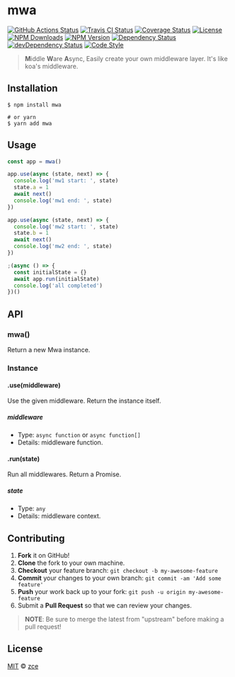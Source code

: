 # mwa

[![GitHub Actions Status][actions-img]][actions-url]
[![Travis CI Status][travis-img]][travis-url]
[![Coverage Status][codecov-img]][codecov-url]
[![License][license-img]][license-url]
[![NPM Downloads][downloads-img]][downloads-url]
[![NPM Version][version-img]][version-url]
[![Dependency Status][dependency-img]][dependency-url]
[![devDependency Status][devdependency-img]][devdependency-url]
[![Code Style][style-img]][style-url]

> **M**iddle **W**are **A**sync, Easily create your own middleware layer. It's like koa's middleware.

## Installation

```shell
$ npm install mwa

# or yarn
$ yarn add mwa
```

## Usage

```javascript
const app = mwa()

app.use(async (state, next) => {
  console.log('mw1 start: ', state)
  state.a = 1
  await next()
  console.log('mw1 end: ', state)
})

app.use(async (state, next) => {
  console.log('mw2 start: ', state)
  state.b = 1
  await next()
  console.log('mw2 end: ', state)
})

;(async () => {
  const initialState = {}
  await app.run(initialState)
  console.log('all completed')
})()
```

## API

### mwa()

Return a new Mwa instance.

### Instance

#### .use(middleware)

Use the given middleware. Return the instance itself.

##### middleware

- Type: `async function` or `async function[]`
- Details: middleware function.

#### .run(state)

Run all middlewares. Return a Promise.

##### state

- Type: `any`
- Details: middleware context.

## Contributing

1. **Fork** it on GitHub!
2. **Clone** the fork to your own machine.
3. **Checkout** your feature branch: `git checkout -b my-awesome-feature`
4. **Commit** your changes to your own branch: `git commit -am 'Add some feature'`
5. **Push** your work back up to your fork: `git push -u origin my-awesome-feature`
6. Submit a **Pull Request** so that we can review your changes.

> **NOTE**: Be sure to merge the latest from "upstream" before making a pull request!

## License

[MIT](LICENSE) &copy; [zce](https://zce.me)



[actions-img]: https://img.shields.io/github/workflow/status/zce/mwa/CI?label=actions
[actions-url]: https://github.com/zce/mwa/actions
[travis-img]: https://img.shields.io/travis/zce/mwa?label=travis
[travis-url]: https://travis-ci.org/zce/mwa
[codecov-img]: https://img.shields.io/codecov/c/github/zce/mwa
[codecov-url]: https://codecov.io/gh/zce/mwa
[license-img]: https://img.shields.io/github/license/zce/mwa
[license-url]: https://github.com/zce/mwa/blob/master/LICENSE
[downloads-img]: https://img.shields.io/npm/dm/mwa
[downloads-url]: https://npmjs.org/package/mwa
[version-img]: https://img.shields.io/npm/v/mwa
[version-url]: https://npmjs.org/package/mwa
[dependency-img]: https://img.shields.io/david/zce/mwa
[dependency-url]: https://david-dm.org/zce/mwa
[devdependency-img]: https://img.shields.io/david/dev/zce/mwa
[devdependency-url]: https://david-dm.org/zce/mwa?type=dev
[style-img]: https://img.shields.io/badge/code_style-standard-brightgreen
[style-url]: https://standardjs.com
